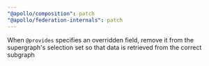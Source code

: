 ```yaml
---
"@apollo/composition": patch
"@apollo/federation-internals": patch
---
```


When `@provides` specifies an overridden field, remove it from the supergraph's selection set so that data is retrieved from the correct subgraph

